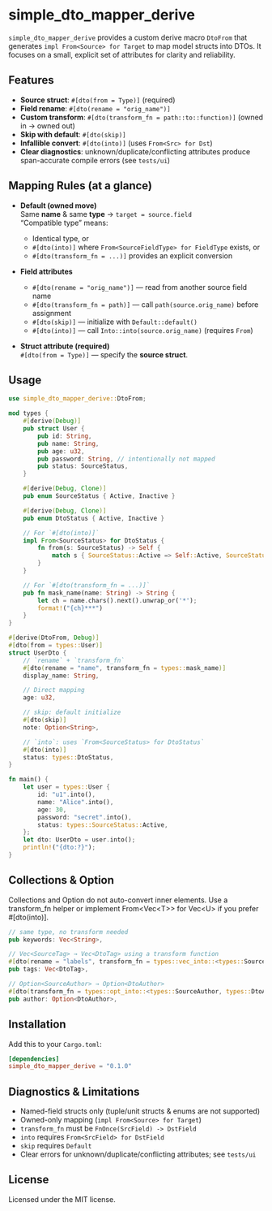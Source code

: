 # simple_dto_mapper_derive

`simple_dto_mapper_derive` provides a custom derive macro `DtoFrom` that generates
`impl From<Source> for Target` to map model structs into DTOs. It focuses on a
small, explicit set of attributes for clarity and reliability.

## Features

- **Source struct**: `#[dto(from = Type)]` (required)
- **Field rename**: `#[dto(rename = "orig_name")]`
- **Custom transform**: `#[dto(transform_fn = path::to::function)]` (owned in → owned out)
- **Skip with default**: `#[dto(skip)]`
- **Infallible convert**: `#[dto(into)]` (uses `From<Src> for Dst`)
- **Clear diagnostics**: unknown/duplicate/conflicting attributes produce span-accurate compile errors (see `tests/ui`)

## Mapping Rules (at a glance)

- **Default (owned move)**  
  Same **name** & same **type** → `target = source.field`  
  “Compatible type” means:

  - Identical type, or
  - `#[dto(into)]` where `From<SourceFieldType> for FieldType` exists, or
  - `#[dto(transform_fn = ...)]` provides an explicit conversion

- **Field attributes**

  - `#[dto(rename = "orig_name")]` — read from another source field name
  - `#[dto(transform_fn = path)]` — call `path(source.orig_name)` before assignment
  - `#[dto(skip)]` — initialize with `Default::default()`
  - `#[dto(into)]` — call `Into::into(source.orig_name)` (requires `From`)

- **Struct attribute (required)**  
  `#[dto(from = Type)]` — specify the **source struct**.

## Usage

```rust
use simple_dto_mapper_derive::DtoFrom;

mod types {
    #[derive(Debug)]
    pub struct User {
        pub id: String,
        pub name: String,
        pub age: u32,
        pub password: String, // intentionally not mapped
        pub status: SourceStatus,
    }

    #[derive(Debug, Clone)]
    pub enum SourceStatus { Active, Inactive }

    #[derive(Debug, Clone)]
    pub enum DtoStatus { Active, Inactive }

    // For `#[dto(into)]`
    impl From<SourceStatus> for DtoStatus {
        fn from(s: SourceStatus) -> Self {
            match s { SourceStatus::Active => Self::Active, SourceStatus::Inactive => Self::Inactive }
        }
    }

    // For `#[dto(transform_fn = ...)]`
    pub fn mask_name(name: String) -> String {
        let ch = name.chars().next().unwrap_or('*');
        format!("{ch}***")
    }
}

#[derive(DtoFrom, Debug)]
#[dto(from = types::User)]
struct UserDto {
    // `rename` + `transform_fn`
    #[dto(rename = "name", transform_fn = types::mask_name)]
    display_name: String,

    // Direct mapping
    age: u32,

    // skip: default initialize
    #[dto(skip)]
    note: Option<String>,

    // `into`: uses `From<SourceStatus> for DtoStatus`
    #[dto(into)]
    status: types::DtoStatus,
}

fn main() {
    let user = types::User {
        id: "u1".into(),
        name: "Alice".into(),
        age: 30,
        password: "secret".into(),
        status: types::SourceStatus::Active,
    };
    let dto: UserDto = user.into();
    println!("{dto:?}");
}
```

## Collections & Option

Collections and Option do not auto-convert inner elements. Use a transform_fn helper or implement From&lt;Vec&lt;T&gt;&gt; for Vec&lt;U&gt; if you prefer #[dto(into)].

```rust
// same type, no transform needed
pub keywords: Vec<String>,

// Vec<SourceTag> → Vec<DtoTag> using a transform function
#[dto(rename = "labels", transform_fn = types::vec_into::<types::SourceTag, types::DtoTag>)]
pub tags: Vec<DtoTag>,

// Option<SourceAuthor> → Option<DtoAuthor>
#[dto(transform_fn = types::opt_into::<types::SourceAuthor, types::DtoAuthor>)]
pub author: Option<DtoAuthor>,
```

## Installation

Add this to your `Cargo.toml`:

```toml
[dependencies]
simple_dto_mapper_derive = "0.1.0"
```

## Diagnostics & Limitations

- Named-field structs only (tuple/unit structs & enums are not supported)
- Owned-only mapping (`impl From<Source> for Target`)
- `transform_fn` must be `FnOnce(SrcField) -> DstField`
- `into` requires `From<SrcField> for DstField`
- `skip` requires `Default`
- Clear errors for unknown/duplicate/conflicting attributes; see `tests/ui`

## License

Licensed under the MIT license.
